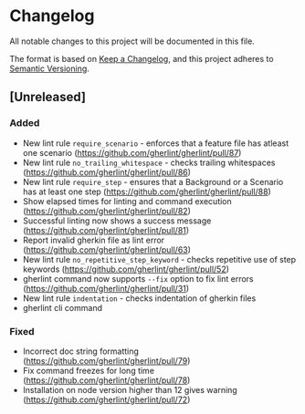 # Changelog

All notable changes to this project will be documented in this file.

The format is based on [Keep a Changelog](https://keepachangelog.com/en/1.0.0/),
and this project adheres to [Semantic Versioning](https://semver.org/spec/v2.0.0.html).

## [Unreleased]

### Added

-   New lint rule `require_scenario` - enforces that a feature file has atleast one scenario (https://github.com/gherlint/gherlint/pull/87)
-   New lint rule `no_trailing_whitespace` - checks trailing whitespaces (https://github.com/gherlint/gherlint/pull/86)
-   New lint rule `require_step` - ensures that a Background or a Scenario has at least one step (https://github.com/gherlint/gherlint/pull/88)
-   Show elapsed times for linting and command execution (https://github.com/gherlint/gherlint/pull/82)
-   Successful linting now shows a success message (https://github.com/gherlint/gherlint/pull/81)
-   Report invalid gherkin file as lint error (https://github.com/gherlint/gherlint/pull/63)
-   New lint rule `no_repetitive_step_keyword` - checks repetitive use of step keywords (https://github.com/gherlint/gherlint/pull/52)
-   gherlint command now supports `--fix` option to fix lint errors (https://github.com/gherlint/gherlint/pull/31)
-   New lint rule `indentation` - checks indentation of gherkin files
-   gherlint cli command

### Fixed

-   Incorrect doc string formatting (https://github.com/gherlint/gherlint/pull/79)
-   Fix command freezes for long time (https://github.com/gherlint/gherlint/pull/78)
-   Installation on node version higher than 12 gives warning (https://github.com/gherlint/gherlint/pull/72)
